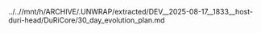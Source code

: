 ../..//mnt/h/ARCHIVE/.UNWRAP/extracted/DEV__2025-08-17__1833__host-duri-head/DuRiCore/30_day_evolution_plan.md